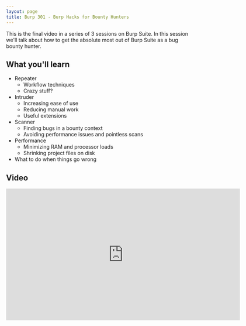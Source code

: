 ```yaml
---
layout: page
title: Burp 301 - Burp Hacks for Bounty Hunters
---
```


This is the final video in a series of 3 sessions on Burp Suite.  In this session we'll talk about how to get the absolute most out of Burp Suite as a bug bounty hunter.

What you'll learn
-----------------

- Repeater
	- Workflow techniques
	- Crazy stuff?
- Intruder
	- Increasing ease of use
	- Reducing manual work
	- Useful extensions
- Scanner
	- Finding bugs in a bounty context
	- Avoiding performance issues and pointless scans
- Performance
	- Minimizing RAM and processor loads
	- Shrinking project files on disk
- What to do when things go wrong

Video
-----

<div class="container">
	<iframe id="ytplayer" type="text/html" width="640" height="360" src="https://www.youtube-nocookie.com/embed/boHIjDHGmIo?rel=0&autoplay=0&origin={{ site.url }}" frameborder="0"></iframe>
</div>
